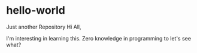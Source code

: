 # hello-world
Just another Repository
Hi All,

I'm interesting in learning this. Zero knowledge in programming to let's see what?
